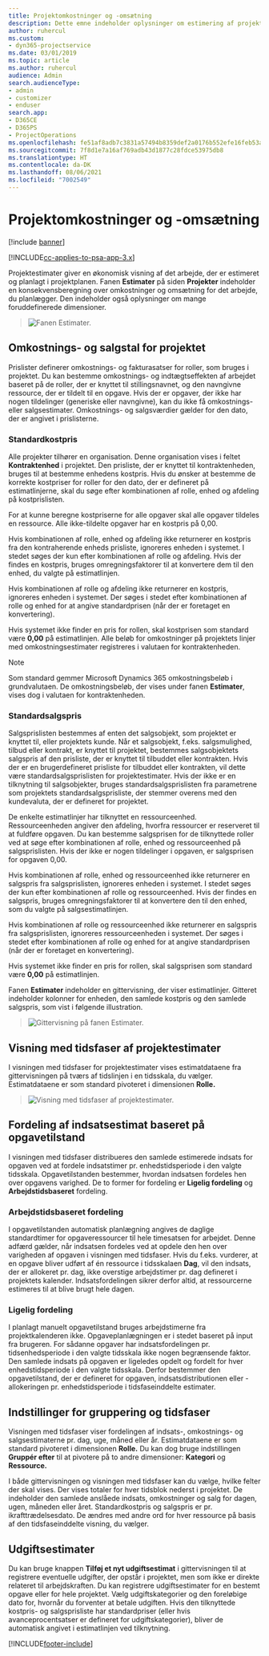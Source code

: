```yaml
---
title: Projektomkostninger og -omsætning
description: Dette emne indeholder oplysninger om estimering af projektomkostninger og -omsætning.
author: ruhercul
ms.custom:
- dyn365-projectservice
ms.date: 03/01/2019
ms.topic: article
ms.author: ruhercul
audience: Admin
search.audienceType:
- admin
- customizer
- enduser
search.app:
- D365CE
- D365PS
- ProjectOperations
ms.openlocfilehash: fe51af8adb7c3831a57494b8359def2a0176b552efe16feb53a2a265f5ffcb0c
ms.sourcegitcommit: 7f8d1e7a16af769adb43d1877c28fdce53975db8
ms.translationtype: HT
ms.contentlocale: da-DK
ms.lasthandoff: 08/06/2021
ms.locfileid: "7002549"
---
```

# <a name="project-costs-and-revenue"></a>Projektomkostninger og -omsætning

[!include [banner](../includes/psa-now-project-operations.md)]

[!INCLUDE[cc-applies-to-psa-app-3.x](../includes/cc-applies-to-psa-app-3x.md)]

Projektestimater giver en økonomisk visning af det arbejde, der er estimeret og planlagt i projektplanen. Fanen **Estimater** på siden **Projekter** indeholder en konsekvensberegning over omkostninger og omsætning for det arbejde, du planlægger. Den indeholder også oplysninger om mange foruddefinerede dimensioner. 

> ![Fanen Estimater.](media/project-5.png)

## <a name="cost-and-sales-values-of-the-project"></a>Omkostnings- og salgstal for projektet

Prislister definerer omkostnings- og fakturasatser for roller, som bruges i projektet. Du kan bestemme omkostnings- og indtægtseffekten af arbejdet baseret på de roller, der er knyttet til stillingsnavnet, og den navngivne ressource, der er tildelt til en opgave. Hvis der er opgaver, der ikke har nogen tildelinger (generiske eller navngivne), kan du ikke få omkostnings- eller salgsestimater. Omkostnings- og salgsværdier gælder for den dato, der er angivet i prislisterne.

### <a name="default-cost-price"></a>Standardkostpris  

Alle projekter tilhører en organisation. Denne organisation vises i feltet **Kontraktenhed** i projektet. Den prisliste, der er knyttet til kontraktenheden, bruges til at bestemme enhedens kostpris. Hvis du ønsker at bestemme de korrekte kostpriser for roller for den dato, der er defineret på estimatlinjerne, skal du søge efter kombinationen af rolle, enhed og afdeling på kostprislisten. 

For at kunne beregne kostpriserne for alle opgaver skal alle opgaver tildeles en ressource. Alle ikke-tildelte opgaver har en kostpris på 0,00.

Hvis kombinationen af rolle, enhed og afdeling ikke returnerer en kostpris fra den kontraherende enheds prisliste, ignoreres enheden i systemet. I stedet søges der kun efter kombinationen af rolle og afdeling. Hvis der findes en kostpris, bruges omregningsfaktorer til at konvertere dem til den enhed, du valgte på estimatlinjen.

Hvis kombinationen af rolle og afdeling ikke returnerer en kostpris, ignoreres enheden i systemet. Der søges i stedet efter kombinationen af rolle og enhed for at angive standardprisen (når der er foretaget en konvertering).

Hvis systemet ikke finder en pris for rollen, skal kostprisen som standard være **0,00** på estimatlinjen. Alle beløb for omkostninger på projektets linjer med omkostningsestimater registreres i valutaen for kontraktenheden.

> [!NOTE]
> Som standard gemmer Microsoft Dynamics 365 omkostningsbeløb i grundvalutaen. De omkostningsbeløb, der vises under fanen **Estimater**, vises dog i valutaen for kontraktenheden.  

### <a name="default-sales-price"></a>Standardsalgspris 

Salgsprislisten bestemmes af enten det salgsobjekt, som projektet er knyttet til, eller projektets kunde. Når et salgsobjekt, f.eks. salgsmulighed, tilbud eller kontrakt, er knyttet til projektet, bestemmes salgsobjektets salgspris af den prisliste, der er knyttet til tilbuddet eller kontrakten. Hvis der er en brugerdefineret prisliste for tilbuddet eller kontrakten, vil dette være standardsalgsprislisten for projektestimater. Hvis der ikke er en tilknytning til salgsobjekter, bruges standardsalgsprislisten fra parametrene som projektets standardsalgsprisliste, der stemmer overens med den kundevaluta, der er defineret for projektet.

De enkelte estimatlinjer har tilknyttet en ressourceenhed. Ressourceenheden angiver den afdeling, hvorfra ressourcer er reserveret til at fuldføre opgaven. Du kan bestemme salgsprisen for de tilknyttede roller ved at søge efter kombinationen af rolle, enhed og ressourceenhed på salgsprislisten. Hvis der ikke er nogen tildelinger i opgaven, er salgsprisen for opgaven 0,00.

Hvis kombinationen af rolle, enhed og ressourceenhed ikke returnerer en salgspris fra salgsprislisten, ignoreres enheden i systemet. I stedet søges der kun efter kombinationen af rolle og ressourceenhed. Hvis der findes en salgspris, bruges omregningsfaktorer til at konvertere den til den enhed, som du valgte på salgsestimatlinjen. 

Hvis kombinationen af rolle og ressourceenhed ikke returnerer en salgspris fra salgsprislisten, ignoreres ressourceenheden i systemet. Der søges i stedet efter kombinationen af rolle og enhed for at angive standardprisen (når der er foretaget en konvertering).

Hvis systemet ikke finder en pris for rollen, skal salgsprisen som standard være **0,00** på estimatlinjen.

Fanen **Estimater** indeholder en gittervisning, der viser estimatlinjer. Gitteret indeholder kolonner for enheden, den samlede kostpris og den samlede salgspris, som vist i følgende illustration. 

> ![Gittervisning på fanen Estimater.](media/project-6.png)

## <a name="time-phased-view-of-project-estimates"></a>Visning med tidsfaser af projektestimater

I visningen med tidsfaser for projektestimater vises estimatdataene fra gittervisningen på tværs af tidslinjen i en tidsskala, du vælger. Estimatdataene er som standard pivoteret i dimensionen **Rolle.**

> ![Visning med tidsfaser af projektestimater.](media/project-7.png)

## <a name="allocating-estimated-effort-based-on-the-task-mode"></a>Fordeling af indsatsestimat baseret på opgavetilstand

I visningen med tidsfaser distribueres den samlede estimerede indsats for opgaven ved at fordele indsatstimer pr. enhedstidsperiode i den valgte tidsskala. Opgavetilstanden bestemmer, hvordan indsatsen fordeles hen over opgavens varighed. De to former for fordeling er **Ligelig fordeling** og **Arbejdstidsbaseret** fordeling.

### <a name="work-hours-based-allocation"></a>Arbejdstidsbaseret fordeling
 
I opgavetilstanden automatisk planlægning angives de daglige standardtimer for opgaveressourcer til hele timesatsen for arbejdet. Denne adfærd gælder, når indsatsen fordeles ved at opdele den hen over varigheden af opgaven i visningen med tidsfaser. Hvis du f.eks. vurderer, at en opgave bliver udført af én ressource i tidsskalaen **Dag**, vil den indsats, der er allokeret pr. dag, ikke overstige arbejdstimer pr. dag defineret i projektets kalender. Indsatsfordelingen sikrer derfor altid, at ressourcerne estimeres til at blive brugt hele dagen.

### <a name="even-allocation"></a>Ligelig fordeling

I planlagt manuelt opgavetilstand bruges arbejdstimerne fra projektkalenderen ikke. Opgaveplanlægningen er i stedet baseret på input fra brugeren. For sådanne opgaver har indsatsfordelingen pr. tidsenhedsperiode i den valgte tidsskala ikke nogen begrænsende faktor. Den samlede indsats på opgaven er ligeledes opdelt og fordelt for hver enhedstidsperiode i den valgte tidsskala. Derfor bestemmer den opgavetilstand, der er defineret for opgaven, indsatsdistributionen eller -allokeringen pr. enhedstidsperiode i tidsfaseinddelte estimater.

## <a name="grouping-and-time-phasing-options"></a>Indstillinger for gruppering og tidsfaser

Visningen med tidsfaser viser fordelingen af indsats-, omkostnings- og salgsestimaterne pr. dag, uge, måned eller år. Estimatdataene er som standard pivoteret i dimensionen **Rolle.** Du kan dog bruge indstillingen **Gruppér efter** til at pivotere på to andre dimensioner: **Kategori** og **Ressource.**

I både gittervisningen og visningen med tidsfaser kan du vælge, hvilke felter der skal vises. Der vises totaler for hver tidsblok nederst i projektet. De indeholder den samlede anslåede indsats, omkostninger og salg for dagen, ugen, måneden eller året. Standardkostpris og salgspris er pr. ikrafttrædelsesdato. De ændres med andre ord for hver ressource på basis af den tidsfaseinddelte visning, du vælger.

## <a name="expense-estimates"></a>Udgiftsestimater

Du kan bruge knappen **Tilføj et nyt udgiftsestimat** i gittervisningen til at registrere eventuelle udgifter, der opstår i projektet, men som ikke er direkte relateret til arbejdskraften. Du kan registrere udgiftsestimater for en bestemt opgave eller for hele projektet. Vælg udgiftskategorier og den foreløbige dato for, hvornår du forventer at betale udgiften. Hvis den tilknyttede kostpris- og salgsprisliste har standardpriser (eller hvis avanceprocentsatser er defineret for udgiftskategorier), bliver de automatisk angivet i estimatlinjen ved tilknytning.


[!INCLUDE[footer-include](../includes/footer-banner.md)]